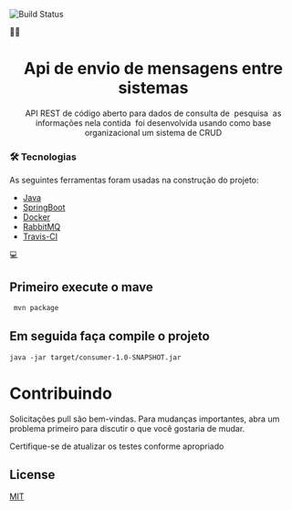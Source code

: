  


 ![Build Status](https://app.travis-ci.com/Mario23junior/Estoque-API-Mq.svg?branch=main)
 
 
👨‍💻

<h1 align="center"> Api de envio de mensagens entre sistemas</h1>
<p align="center">
API REST de código aberto para dados de consulta de  pesquisa  as informações nela contida  foi desenvolvida usando como base organizacional um sistema de CRUD
<p>


### 🛠 Tecnologias

As seguintes ferramentas foram usadas na construção do projeto:

- [Java](https://www.java.com/pt-BR/)
- [SpringBoot](https://spring.io/projects/spring-boot)
- [Docker](https://www.docker.com/)
- [RabbitMQ](https://www.rabbitmq.com/)
- [Travis-CI](https://app.travis-ci.com/)


💻
## Primeiro execute o mave
```bash
 mvn package
```

## Em seguida faça compile o projeto

```
java -jar target/consumer-1.0-SNAPSHOT.jar
```

# Contribuindo
Solicitações pull são bem-vindas. Para mudanças importantes, abra um problema primeiro para discutir o que você gostaria de mudar.

Certifique-se de atualizar os testes conforme apropriado

## License
[MIT](https://choosealicense.com/licenses/mit/)
